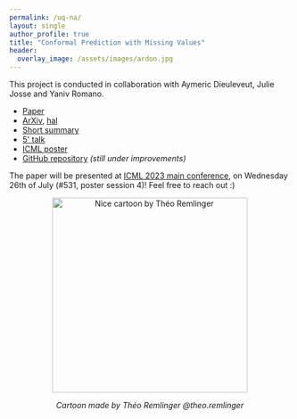 ```yaml
---
permalink: /uq-na/
layout: single
author_profile: true
title: "Conformal Prediction with Missing Values"
header:
  overlay_image: /assets/images/ardon.jpg
---
```


This project is conducted in collaboration with Aymeric Dieuleveut, Julie Josse and Yaniv Romano.

- [Paper](https://proceedings.mlr.press/v202/zaffran23a.html)
- [ArXiv](https://arxiv.org/abs/2306.02732), [hal](https://hal.science/hal-03896384)
- [Short summary](http://mzaffran.github.io/assets/files/Posters/cp_na_summary.pdf)
- [5' talk](https://icml.cc/virtual/2023/poster/23530)
- [ICML poster](http://mzaffran.github.io/assets/files/Posters/cp_na_icml_poster.pdf)
- [GitHub repository](https://github.com/mzaffran/ConformalPredictionMissingValues) _(still under improvements)_

The paper will be presented at [ICML 2023 main conference](https://icml.cc/), on Wednesday 26th of July (#531, poster session 4)! Feel free to reach out :)

<p align="center">
    <img src="http://mzaffran.github.io/assets/images/cartoon_na_theo.png" alt="Nice cartoon by Théo Remlinger" width="350"/>  
</p>   
<p align="center">     
    <em>Cartoon made by Théo Remlinger @theo.remlinger</em>
</p>
